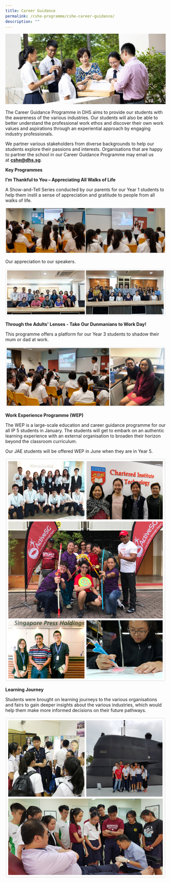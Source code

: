 ```yaml
---
title: Career Guidance
permalink: /cshe-programme/cshe-career-guidance/
description: ""
---
```

![](/images/masthead_Career_Guidance.jpg)

The Career Guidance Programme in DHS aims to provide our students with the awareness of the various industries. Our students will also be able to better understand the professional work ethos and discover their own work values and aspirations through an experiential approach by engaging industry professionals.

We partner various stakeholders from diverse backgrounds to help our students explore their passions and interests. Organisations that are happy to partner the school in our Career Guidance Programme may email us at **[cshe@dhs.sg](https://dunmanhigh.moe.edu.sg/cshe-career-guidance/cshe@dhs.sg)**.

**Key Programmes**

**I’m** **Thankful to You – Appreciating All Walks of Life**

A Show-and-Tell Series conducted by our parents for our Year 1 students to help them instil a sense of appreciation and gratitude to people from all walks of life.

![](/images/Homepage/speaker_collage.jpg)

Our appreciation to our speakers.

![](/images/speakers.jpg)

**Through the Adults' Lenses - Take Our Dunmanians to Work Day!**  

This programme offers a platform for our
Year 3 students to shadow their mum or dad at work.

![](/images/Homepage/work-day.jpg)

**Work Experience Programme (WEP)**  

The WEP is a large-scale education and career guidance programme for our all IP 5 students in January. The students will get to embark on an authentic learning experience with an external organisation to broaden their horizon beyond the classroom curriculum. 

Our JAE students will be offered WEP in June when they are in Year 5.

![](/images/Homepage/weprogramme.jpg)

**Learning Journey**

Students were brought on learning journeys to the various organisations and fairs to gain deeper insights about the various industries, which would help them make more informed decisions on their future pathways.

![](/images/Learning-Journey.jpg)